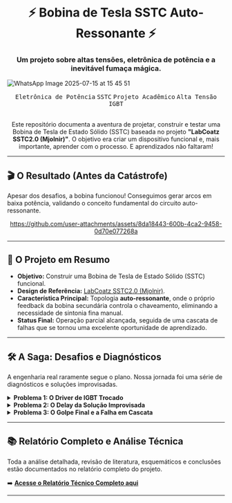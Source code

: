 <div align="center">
  <h1>⚡ Bobina de Tesla SSTC Auto-Ressonante ⚡</h1>
  <h3>Um projeto sobre altas tensões, eletrônica de potência e a inevitável fumaça mágica.</h3>
</div>

![WhatsApp Image 2025-07-15 at 15 45 51](https://github.com/user-attachments/assets/64fe321e-3e05-499b-8fcf-7dbae68f992a)

<div align="center">
  <kbd>Eletrônica de Potência</kbd>
  <kbd>SSTC</kbd>
  <kbd>Projeto Acadêmico</kbd>
  <kbd>Alta Tensão</kbd>
  <kbd>IGBT</kbd>
</div>

<br>

<div align="center">
  <p>Este repositório documenta a aventura de projetar, construir e testar uma Bobina de Tesla de Estado Sólido (SSTC) baseada no projeto <b>"LabCoatz SSTC2.0 (Mjolnir)"</b>. O objetivo era criar um dispositivo funcional e, mais importante, aprender com o processo. E aprendizados não faltaram!</p>
</div>

---

## 🎬 O Resultado (Antes da Catástrofe)
Apesar dos desafios, a bobina funcionou! Conseguimos gerar arcos em baixa potência, validando o conceito fundamental do circuito auto-ressonante.

<div align="center">

https://github.com/user-attachments/assets/8da18443-600b-4ca2-9458-0d70e077268a

</div>

---

## 🎯 O Projeto em Resumo

* **Objetivo:** Construir uma Bobina de Tesla de Estado Sólido (SSTC) funcional.
* **Design de Referência:** [LabCoatz SSTC2.0 (Mjolnir)](https://www.instructables.com/Building-the-Ultimate-Solid-State-Tesla-Coil-MUSIC/).
* **Característica Principal:** Topologia **auto-ressonante**, onde o próprio feedback da bobina secundária controla o chaveamento, eliminando a necessidade de sintonia fina manual.
* **Status Final:** Operação parcial alcançada, seguida de uma cascata de falhas que se tornou uma excelente oportunidade de aprendizado.

---

## 🛠️ A Saga: Desafios e Diagnósticos
A engenharia real raramente segue o plano. Nossa jornada foi uma série de diagnósticos e soluções improvisadas.

<details>
<summary><strong>Problema 1: O Driver de IGBT Trocado</strong></summary>

- **O que aconteceu?** Compramos o CI driver `UCC27524` por engano, em vez do `UCC27425`. A diferença? O nosso CI tinha duas saídas iguais, enquanto o projeto exigia uma saída invertida da outra.
- **Consequência:** A diferença de potencial no transformador de gate (GDT) era sempre zero, e os IGBTs não chaveavam.
- **Diagnóstico:** As imagens do osciloscópio confirmaram que ambos os sinais de saída estavam em fase.

  | Saída 1 do Driver | Saída 2 do Driver |
  | :---: | :---: |
  | ![TEK0000](https://github.com/user-attachments/assets/b88411ab-c314-4f71-87cc-1b6a5fb81397) | ![TEK0001](https://github.com/user-attachments/assets/9357936c-9bb7-4fe2-a54b-4e049bcc59eb) |

</details>

<details>
<summary><strong>Problema 2: O Delay da Solução Improvisada</strong></summary>

- **O que fizemos?** Para inverter um dos sinais, fizemos um "jumper" pegando o sinal de um ponto anterior do circuito (após uma única porta inversora do 74HC14).
- **Consequência:** Funcionou, mas criou um **atraso de propagação (~83 ns)** entre os dois sinais, pois um passava por mais portas lógicas que o outro. Em alta frequência, isso causou perda de potência e estresse nos componentes.
- **Diagnóstico:** O osciloscópio mostrou claramente a defasagem entre os sinais de acionamento.

  <div align="center">
    <img src="https://github.com/user-attachments/assets/9221af4a-b3bb-411a-98b9-fda863bf625a" alt="Atraso de Propagação" width="600"/>
  </div>

</details>

<details>
<summary><strong>Problema 3: O Golpe Final e a Falha em Cascata</strong></summary>

- **O que aconteceu?** Mesmo com os problemas, testamos a bobina com tensão reduzida. Ela funcionou, mas descobrimos que o **enrolamento secundário estava fisicamente danificado**.
- **Consequência:** Os fios rompidos causaram curtos-circuitos internos (arcos entre as espiras), gerando surtos de corrente que o circuito de controle não suportou.
- **Resultado Final:** Queima de **4 drivers, 3 IGBTs e 1 regulador de tensão**. Um final explosivo para uma grande jornada de aprendizado.
  
</details>

---

## 📚 Relatório Completo e Análise Técnica

Toda a análise detalhada, revisão de literatura, esquemáticos e conclusões estão documentados no relatório completo do projeto.

➡️ **[Acesse o Relatório Técnico Completo aqui](./Entrega%20final%20(1).md)**

---
